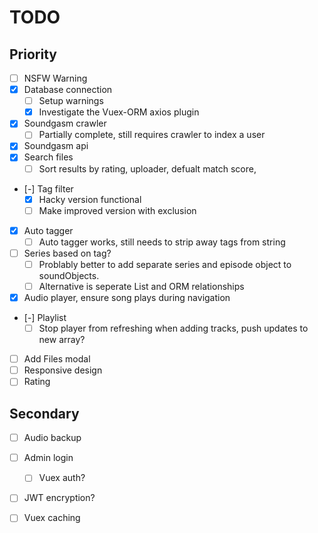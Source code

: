 
# TODO

## Priority

- [ ] NSFW Warning
- [X] Database connection
  - [ ] Setup warnings
  - [X] Investigate the Vuex-ORM axios plugin
- [X] Soundgasm crawler
  - [ ] Partially complete, still requires crawler to index a user
- [X] Soundgasm api
- [X] Search files
  - [ ] Sort results by rating, uploader, defualt match score, 
- [-] Tag filter
  - [X] Hacky version functional
  - [ ] Make improved version with exclusion
- [X] Auto tagger
  - [ ] Auto tagger works, still needs to strip away tags from string
- [ ] Series based on tag?
  - [ ] Problably better to add separate series and episode object to soundObjects.
  - [ ] Alternative is seperate List and ORM relationships
- [X] Audio player, ensure song plays during navigation
- [-] Playlist
  - [ ] Stop player from refreshing when adding tracks, push updates to new array?
- [ ] Add Files modal
- [ ] Responsive design
- [ ] Rating

## Secondary

- [ ] Audio backup
- [ ] Admin login
  - [ ] Vuex auth?
- [ ] JWT encryption?
- [ ] Vuex caching

